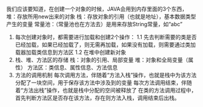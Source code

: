 我们应该要知道，在创建一个对象的时候，JAVA会用到内存里面的3个东西，
堆：存放所用new出来的对象
栈：存放对象的引用（也就是地址），基本数据类型产生的变量
常量池：（常量池也在方法去）是用来存放String常量，如“abc”

1. 每次创建对象时，都需要进行加载和创建2个操作：
1.1 先去判断需要的类是否已经加载，如果已经加载了，则无需再加载，如果没有加载，则需要通过类加载器加载类信息到方法区
1.2 在堆中创建新对象
2. 栈、堆、方法区的存储
栈：对象的引用、局部变量
堆：对象和全局变量（属性）
方法区：类信息、属性信息、方法信息
3. 方法的调用机制
每次调用方法，伴随着“方法入栈”操作，也就是栈中为该方法分配了一块空间，用于保存该方法中涉及到的变量
每次方法调用结束，伴随着“方法出栈”操作，也就是栈中分配的空间被释放了
在类的方法调用过程中，首先判断方法区是否存在该方法，存在则方法入栈，调用结束后出栈。